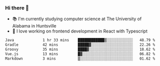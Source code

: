 ### Hi there 👋

- 📚 I'm currently studying computer science at The University of Alabama in Huntsville
- 🔭 I love working on frontend development in React with Typescript

<!--[![wakatime](https://wakatime.com/badge/user/b5c44ac9-032b-4e67-a6d5-1044b80d90bd.svg)](https://wakatime.com/@b5c44ac9-032b-4e67-a6d5-1044b80d90bd)-->

<!--START_SECTION:waka-->

```txt
Java             1 hr 33 mins    ████████████▒░░░░░░░░░░░░   48.79 %
Gradle           42 mins         █████▓░░░░░░░░░░░░░░░░░░░   22.26 %
Groovy           35 mins         ████▓░░░░░░░░░░░░░░░░░░░░   18.62 %
Vue.js           13 mins         █▓░░░░░░░░░░░░░░░░░░░░░░░   06.82 %
Markdown         3 mins          ▒░░░░░░░░░░░░░░░░░░░░░░░░   01.62 %
```

<!--END_SECTION:waka-->

<!--
**salsajeries/salsajeries** is a ✨ _special_ ✨ repository because its `README.md` (this file) appears on your GitHub profile.

Here are some ideas to get you started:

- 🔭 I’m currently working on ...
- 🌱 I’m currently learning ...
- 👯 I’m looking to collaborate on ...
- 🤔 I’m looking for help with ...
- 💬 Ask me about ...
- 📫 How to reach me: ...
- 😄 Pronouns: ...
- ⚡ Fun fact: ...
-->
